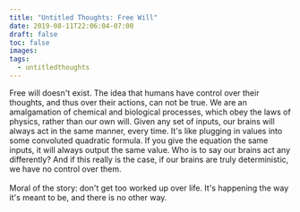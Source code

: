 ```yaml
---
title: "Untitled Thoughts: Free Will"
date: 2019-08-11T22:06:04-07:00
draft: false
toc: false
images:
tags: 
  - untitledthoughts
---
```


Free will doesn't exist. The idea that humans have control over their thoughts, and thus over their actions,
can not be true. We are an amalgamation of chemical and biological processes, which obey the laws of physics, rather
than our own will. Given any set of inputs, our brains will always act in the same manner, every time. It's like plugging
in values into some convoluted quadratic formula. If you give the equation the same inputs, it will always
output the same value. Who is to say our brains act any differently? And if this really is the case, if our brains are truly
deterministic, we have no control over them.\
\
Moral of the story: don't get too worked up over life. It's happening the way it's meant to be, and there is no other
way.
